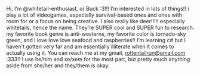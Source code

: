  Hi, I’m @whitetail-enthusiast, or Buck :3!!!
I’m interested in lots of things!! i play a lot of videogames, especially survival-based ones and ones with room for or a focus on being creative. I also really like deer!!!!! especially whitetails, hence the name. They're SUPER cool and SUPER fun to research. my favorite book genre is anti-westerns, my favorite color is tornado-sky green, and i love love love seafood and raspberries!!
I’m learning c# but I haven't gotten very far and am essentially illiterate when it comes to actually using it.
You can reach me at my gmail, rottentailrun@gmail.com :333!!
I use he/him and xe/xem for the most part, but pretty much anything aside from she/her and they/them is okay.
